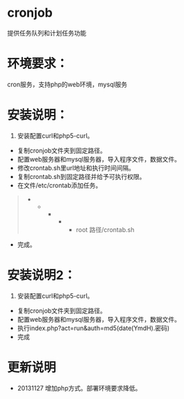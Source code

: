 cronjob
=======
提供任务队列和计划任务功能

环境要求：
=======
cron服务，支持php的web环境，mysql服务

安装说明：
=======
1. 安装配置curl和php5-curl。
- 复制cronjob文件夹到固定路径。
- 配置web服务器和mysql服务器，导入程序文件，数据文件。
- 修改crontab.sh里url地址和执行时间间隔。
- 复制crontab.sh到固定路径并给予可执行权限。
- 在文件/etc/crontab添加任务。  
> *  *    * * *   root    路径/crontab.sh
- 完成。

安装说明2：
=======
1. 安装配置curl和php5-curl。
- 复制cronjob文件夹到固定路径。
- 配置web服务器和mysql服务器，导入程序文件，数据文件。
- 执行index.php?act=run&auth=md5(date(YmdH).密码)
- 完成

更新说明
=======
* 20131127
    增加php方式。部署环境要求降低。
